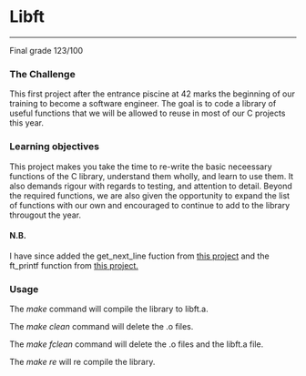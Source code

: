# **Libft**
_________________________________

Final grade 123/100

### The Challenge 
This first project after the entrance piscine at 42 marks the beginning of our training to become a software engineer. The goal is to code a library of useful functions that we will be allowed to reuse in most of our C
projects this year. 
### Learning objectives 
This project makes you take the time to re-write the basic neceessary functions of the C library, understand them wholly, and learn to use them. 
It also demands rigour with regards to testing, and attention to detail. Beyond the required functions, we are also given the opportunity to expand the list of functions
with our own and encouraged to continue to add to the library througout the year.

#### N.B.
I have since added the get_next_line fuction from [this project](https://github.com/finolacahill/get_next_line) and the ft_printf function from [this project.](https://github.com/finolacahill/printf)
### Usage
The *make* command will compile the library to libft.a.

The *make clean* command will delete the .o files. 

The *make fclean* command will delete the .o files and the libft.a file. 

The *make re* will re compile the library. 
